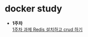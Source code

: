 # docker study

- **1주차**   
[1주차 과제 Redis 설치하고 crud 하기](https://github.com/Hwangwonuk/docker-study/wiki)
